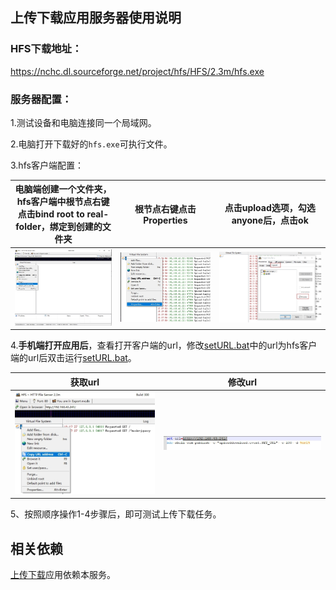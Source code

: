 ## 上传下载应用服务器使用说明

### HFS下载地址：

https://nchc.dl.sourceforge.net/project/hfs/HFS/2.3m/hfs.exe

### 服务器配置：

1.测试设备和电脑连接同一个局域网。

2.电脑打开下载好的`hfs.exe`可执行文件。

3.hfs客户端配置：

| 电脑端创建一个文件夹，hfs客户端中根节点右键点击bind root to real-folder，绑定到创建的文件夹 | 根节点右键点击Properties | 点击upload选项，勾选anyone后，点击ok |
| ------------------------------------------------------------ | ------------------------ | ------------------------------------ |
| ![bind](src/bind.png)                                        | ![bind](src/prop.png)    | ![bind](src/permission.png)          |

4.**手机端打开应用后**，查看打开客户端的url，修改[setURL.bat](./setURL.bat)中的url为hfs客户端的url后双击运行[setURL.bat](./setURL.bat)。

|          获取url          |          修改url          |
| :-----------------------: | :-----------------------: |
| ![copy](src/copy_url.png) | ![copy](src/past_url.png) |

5、按照顺序操作1-4步骤后，即可测试上传下载任务。

## 相关依赖

[上传下载](..)应用依赖本服务。